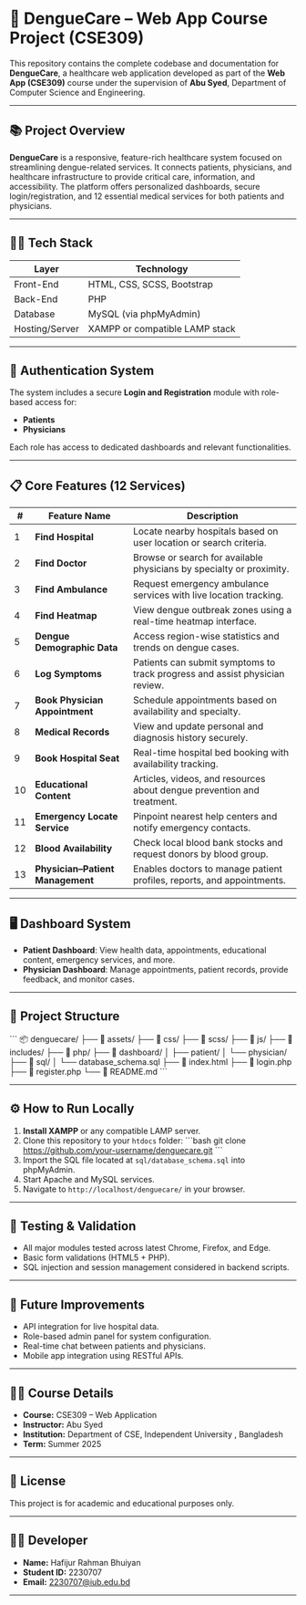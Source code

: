 
# 🏥 DengueCare – Web App Course Project (CSE309)

This repository contains the complete codebase and documentation for **DengueCare**, a healthcare web application developed as part of the **Web App (CSE309)** course under the supervision of **Abu Syed**, Department of Computer Science and Engineering.

---

## 📚 Project Overview

**DengueCare** is a responsive, feature-rich healthcare system focused on streamlining dengue-related services. It connects patients, physicians, and healthcare infrastructure to provide critical care, information, and accessibility. The platform offers personalized dashboards, secure login/registration, and 12 essential medical services for both patients and physicians.

---

## 👨‍💻 Tech Stack

| Layer        | Technology              |
|--------------|--------------------------|
| Front-End    | HTML, CSS, SCSS, Bootstrap |
| Back-End     | PHP                      |
| Database     | MySQL (via phpMyAdmin)   |
| Hosting/Server | XAMPP or compatible LAMP stack |

---

## 🔐 Authentication System

The system includes a secure **Login and Registration** module with role-based access for:
- **Patients**
- **Physicians**

Each role has access to dedicated dashboards and relevant functionalities.

---

## 📋 Core Features (12 Services)

| #  | Feature Name                 | Description                                                                 |
|----|------------------------------|-----------------------------------------------------------------------------|
| 1  | **Find Hospital**            | Locate nearby hospitals based on user location or search criteria.          |
| 2  | **Find Doctor**              | Browse or search for available physicians by specialty or proximity.        |
| 3  | **Find Ambulance**          | Request emergency ambulance services with live location tracking.           |
| 4  | **Find Heatmap**             | View dengue outbreak zones using a real-time heatmap interface.             |
| 5  | **Dengue Demographic Data**  | Access region-wise statistics and trends on dengue cases.                   |
| 6  | **Log Symptoms**             | Patients can submit symptoms to track progress and assist physician review. |
| 7  | **Book Physician Appointment** | Schedule appointments based on availability and specialty.                  |
| 8  | **Medical Records**          | View and update personal and diagnosis history securely.                    |
| 9  | **Book Hospital Seat**       | Real-time hospital bed booking with availability tracking.                  |
| 10 | **Educational Content**      | Articles, videos, and resources about dengue prevention and treatment.      |
| 11 | **Emergency Locate Service** | Pinpoint nearest help centers and notify emergency contacts.                |
| 12 | **Blood Availability**       | Check local blood bank stocks and request donors by blood group.            |
| 13 | **Physician–Patient Management** | Enables doctors to manage patient profiles, reports, and appointments.   |

---

## 🖥️ Dashboard System

- **Patient Dashboard**: View health data, appointments, educational content, emergency services, and more.
- **Physician Dashboard**: Manage appointments, patient records, provide feedback, and monitor cases.

---

## 📁 Project Structure

\`\`\`
📦 denguecare/
├── 📁 assets/
├── 📁 css/
├── 📁 scss/
├── 📁 js/
├── 📁 includes/
├── 📁 php/
├── 📁 dashboard/
│   ├── patient/
│   └── physician/
├── 📁 sql/
│   └── database_schema.sql
├── 📄 index.html
├── 📄 login.php
├── 📄 register.php
└── 📄 README.md
\`\`\`

---

## ⚙️ How to Run Locally

1. **Install XAMPP** or any compatible LAMP server.
2. Clone this repository to your `htdocs` folder:
   \`\`\`bash
   git clone https://github.com/your-username/denguecare.git
   \`\`\`
3. Import the SQL file located at `sql/database_schema.sql` into phpMyAdmin.
4. Start Apache and MySQL services.
5. Navigate to `http://localhost/denguecare/` in your browser.

---

## 🧪 Testing & Validation

- All major modules tested across latest Chrome, Firefox, and Edge.
- Basic form validations (HTML5 + PHP).
- SQL injection and session management considered in backend scripts.

---

## 📌 Future Improvements

- API integration for live hospital data.
- Role-based admin panel for system configuration.
- Real-time chat between patients and physicians.
- Mobile app integration using RESTful APIs.

---

## 👨‍🏫 Course Details

- **Course:** CSE309 – Web Application  
- **Instructor:** Abu Syed  
- **Institution:** Department of CSE, Independent University , Bangladesh  
- **Term:** Summer 2025

---

## 📜 License

This project is for academic and educational purposes only.

---



## 👨‍💻 Developer

- **Name:** Hafijur Rahman Bhuiyan  
- **Student ID:** 2230707  
- **Email:** [2230707@iub.edu.bd](mailto:2230707@iub.edu.bd)

---
